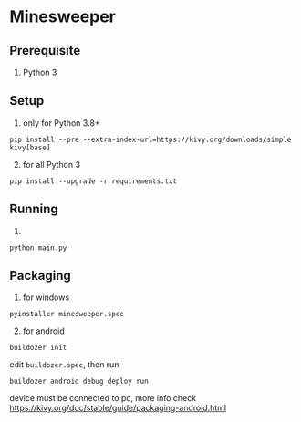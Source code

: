 # Minesweeper

## Prerequisite
1. Python 3

## Setup
1. only for Python 3.8+
```
pip install --pre --extra-index-url=https://kivy.org/downloads/simple kivy[base]
```

2. for all Python 3
```
pip install --upgrade -r requirements.txt
```

## Running
1.
```
python main.py
```

## Packaging
1. for windows
```
pyinstaller minesweeper.spec
```

2. for android
```
buildozer init
```
edit `buildozer.spec`, then run
```
buildozer android debug deploy run
```
device must be connected to pc, more info check https://kivy.org/doc/stable/guide/packaging-android.html
